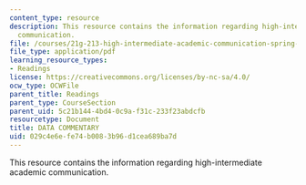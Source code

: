 ```yaml
---
content_type: resource
description: This resource contains the information regarding high-intermediate academic
  communication.
file: /courses/21g-213-high-intermediate-academic-communication-spring-2004/029c4e6efe74b0083b96d1cea689ba7d_MIT21G_213S04_data.pdf
file_type: application/pdf
learning_resource_types:
- Readings
license: https://creativecommons.org/licenses/by-nc-sa/4.0/
ocw_type: OCWFile
parent_title: Readings
parent_type: CourseSection
parent_uid: 5c21b144-4bd4-0c9a-f31c-233f23abdcfb
resourcetype: Document
title: DATA COMMENTARY
uid: 029c4e6e-fe74-b008-3b96-d1cea689ba7d
---
```

This resource contains the information regarding high-intermediate academic communication.